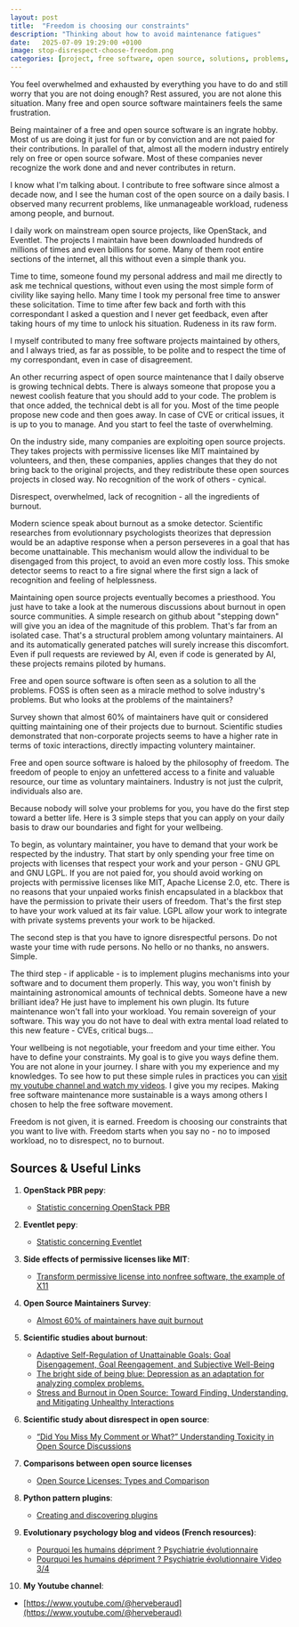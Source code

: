 ```yaml
---
layout: post
title:  "Freedom is choosing our constraints"
description: "Thinking about how to avoid maintenance fatigues"
date:   2025-07-09 19:29:00 +0100
image: stop-disrespect-choose-freedom.png
categories: [project, free software, open source, solutions, problems, burnout, freedom]
---
```

You feel overwhelmed and exhausted by everything you have to do and still worry that you are not doing enough? Rest assured, you are not alone this situation. Many free and open source software maintainers feels the same frustration.

Being maintainer of a free and open source software is an ingrate hobby. Most of us are doing it just for fun or by conviction and are not paied for their contributions. In parallel of that, almost all the modern industry entirely rely on free or open source sofware. Most of these companies never recognize the work done and and never contributes in return.

I know what I'm talking about. I contribute to free software since almost a decade now, and I see the human cost of the open source on a daily basis. I observed many recurrent problems, like unmanageable workload, rudeness among people, and burnout.

I daily work on mainstream open source projects, like OpenStack, and Eventlet. The projects I maintain have been downloaded hundreds of millions of times and even billions for some. Many of them root entire sections of the internet, all this without even a simple thank you.

Time to time, someone found my personal address and mail me directly to ask me technical questions, without even using the most simple form of civility like saying hello. Many time I took my personal free time to answer these solicitation. Time to time after few back and forth with this correspondant I asked a question and I never get feedback, even after taking hours of my time to unlock his situation. Rudeness in its raw form.

I myself contributed to many free software projects maintained by others, and I always tried, as far as possible, to be polite and to respect the time of my correspondant, even in case of disagreement.

An other recurring aspect of open source maintenance that I daily observe is growing technical debts. There is always someone that propose you a newest coolish feature that you should add to your code. The problem is that once added, the technical debt is all for you. Most of the time people propose new code and then goes away. In case of CVE or critical issues, it is up to you to manage. And you start to feel the taste of overwhelming.

On the industry side, many companies are exploiting open source projects. They takes projects with permissive licenses like MIT maintained by volunteers, and then, these companies, applies changes that they do not bring back to the original projects, and they redistribute these open sources projects in closed way. No recognition of the work of others - cynical.

Disrespect, overwhelmed, lack of recognition - all the ingredients of burnout.

Modern science speak about burnout as a smoke detector. Scientific researches from evolutionnary psychologists theorizes that depression would be an adaptive response when a person perseveres in a goal that has become unattainable. This mechanism would allow the individual to be disengaged from this project, to avoid an even more costly loss. This smoke detector seems to react to a fire signal where the first sign a lack of recognition and feeling of helplessness.

Maintaining open source projects eventually becomes a priesthood. You just have to take a look at the numerous discussions about burnout in open source communities. A simple research on github about "stepping down" will give you an idea of the magnitude of this problem. That's far from an isolated case. That's a structural problem among voluntary maintainers. AI and its automatically generated patches will surely increase this discomfort. Even if pull requests are reviewed by AI, even if code is generated by AI, these projects remains piloted by humans.

Free and open source software is often seen as a solution to all the problems. FOSS is often seen as a miracle method to solve industry's problems. But who looks at the problems of the maintainers?

Survey shown that almost 60% of maintainers have quit or considered quitting maintaining one of their projects due to burnout. Scientific studies demonstrated that non-corporate projects seems to have a higher rate in terms of toxic interactions, directly impacting voluntery maintainer. 

Free and open source software is haloed by the philosophy of freedom. The freedom of people to enjoy an unfettered access to a finite and valuable resource, our time as voluntary maintainers. Industry is not just the culprit, individuals also are.

Because nobody will solve your problems for you, you have do the first step toward a better life. Here is 3 simple steps that you can apply on your daily basis to draw our boundaries and fight for your wellbeing.

To begin, as voluntary maintainer, you have to demand that your work be respected by the industry. That start by only spending your free time on projects with licenses that respect your work and your person - GNU GPL and GNU LGPL. If you are not paied for, you should avoid working on projects with permissive licenses like MIT, Apache License 2.0, etc. There is no reasons that your unpaied works finish encapsulated in a blackbox that have the permission to private their users of freedom. That's the first step to have your work valued at its fair value. LGPL allow your work to integrate with private systems prevents your work to be hijacked.

The second step is that you have to ignore disrespectful persons. Do not waste your time with rude persons. No hello or no thanks, no answers. Simple.

The third step - if applicable - is to implement plugins mechanisms into your software and to document them properly. This way, you won't finish by maintaining astronomical amounts of technical debts. Someone have a new brilliant idea? He just have to implement his own plugin. Its future maintenance won't fall into your workload. You remain sovereign of your software. This way you do not have to deal with extra mental load related to this new feature - CVEs, critical bugs...

Your wellbeing is not negotiable, your freedom and your time either. You have to define your constraints. My goal is to give you ways define them. You are not alone in your journey. I share with you my experience and my knowledges. To see how to put these simple rules in practices you can [visit my youtube channel and watch my videos](https://www.youtube.com/@herveberaud). I give you my recipes. Making free software maintenance more sustainable is a ways among others I chosen to help the free software movement.

Freedom is not given, it is earned. Freedom is choosing our constraints that you want to live with. Freedom starts when you say no - no to imposed workload, no to disrespect, no to burnout.

## Sources & Useful Links

1. **OpenStack PBR pepy**:
   - [Statistic concerning OpenStack PBR](https://pepy.tech/projects/pbr?timeRange=threeMonths&category=version&includeCIDownloads=true&granularity=daily&viewType=line&versions=6.1.1%2C6.1.0%2C6.0.0)

2. **Eventlet pepy**:
   - [Statistic concerning Eventlet](https://pepy.tech/projects/eventlet?timeRange=threeMonths&category=version&includeCIDownloads=true&granularity=daily&viewType=line&versions=0.40.1%2C0.40.0%2C0.39.1)

3. **Side effects of permissive licenses like MIT**:
   - [Transform permissive license into nonfree software, the example of X11](https://www.gnu.org/doc/fsfs-ii-2.pdf)

4. **Open Source Maintainers Survey**:
   - [Almost 60% of maintainers have quit burnout](https://www.sonarsource.com/blog/maintainer-burnout-is-real/)

5. **Scientific studies about burnout**:
   - [Adaptive Self-Regulation of Unattainable Goals: Goal Disengagement, Goal Reengagement, and Subjective Well-Being](https://doi.org/10.1177/0146167203256921)
   - [The bright side of being blue: Depression as an adaptation for analyzing complex problems.](https://psycnet.apa.org/doiLanding?doi=10.1037/a0016242)
   - [Stress and Burnout in Open Source: Toward Finding, Understanding, and Mitigating Unhealthy Interactions](https://www.cs.cmu.edu/~ckaestne/pdf/icsenier20.pdf)

6. **Scientific study about disrespect in open source**:
   - [“Did You Miss My Comment or What?” Understanding Toxicity in Open Source Discussions](https://cmustrudel.github.io/papers/osstoxicity22.pdf)

7. **Comparisons between open source licenses**
   - [Open Source Licenses: Types and Comparison](https://snyk.io/articles/open-source-licenses/)

8. **Python pattern plugins**:
   - [Creating and discovering plugins](https://packaging.python.org/en/latest/guides/creating-and-discovering-plugins/)

9. **Evolutionary psychology blog and videos (French resources)**:
   - [Pourquoi les humains dépriment ? Psychiatrie évolutionnaire](https://homofabulus.com/pourquoi-les-humains-depriment-psychiatrie-evolutionnaire-3-4/)
   - [Pourquoi les humains dépriment ? Psychiatrie évolutionnaire Video 3/4](https://www.youtube.com/watch?v=D9m5VlrBYII)

10. **My Youtube channel**:
   - [https://www.youtube.com/@herveberaud](https://www.youtube.com/@herveberaud)